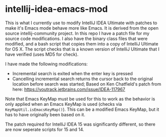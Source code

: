 intellij-idea-emacs-mod
=======================

This is what I currently use to modify IntelliJ IDEA Ultimate with patches to make it's Emacs mode behave more like Emacs.  It is derived from the open source intellij-community project.  In this repo I have a patch file for my source code modifications.  I also have the binary class files that were modified, and a bash script that copies them into a copy of IntelliJ Ultimate for OS X.  The script checks that is a known version of IntelliJ Ultimate that I have verified (uses MD5 for check).

I have made the following modifications:

* Incremental search is exited when the enter key is pressed
* Cancelling incremental search returns the cursor back to the original location before search was started; Based on Ken Chatfield's patch from here: https://youtrack.jetbrains.com/issue/IDEA-117967

Note that Emacs KeyMap must be used for this to work as the behavior is only applied when an Emacs KeyMap is used (checks via `KeyMapUtil.isEmacsKeyMap()`).  This can be a modified Emacs KeyMap, but it has to have originally been based on it.

The patch required for IntelliJ IDEA 15 was significantly different, so there are now seperate scripts for 15 and 14.
